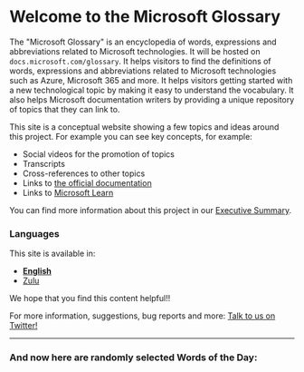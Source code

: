 ﻿# Welcome to the Microsoft Glossary

The "Microsoft Glossary" is an encyclopedia of words, expressions and abbreviations related to Microsoft technologies. It will be hosted on `docs.microsoft.com/glossary`. It helps visitors to find the definitions of words, expressions and abbreviations related to Microsoft technologies such as Azure, Microsoft 365 and more. It helps visitors getting started with a new technological topic by making it easy to understand the vocabulary. It also helps Microsoft documentation writers by providing a unique repository of topics that they can link to.

This site is a conceptual website showing a few topics and ideas around this project. For example you can see key concepts, for example:

- Social videos for the promotion of topics
- Transcripts
- Cross-references to other topics
- Links to [the official documentation](http://gslb.ch/453)
- Links to [Microsoft Learn](http://gslb.ch/452)

You can find more information about this project in our [Executive Summary](http://gslb.ch/wod-executive-summary).

### Languages

This site is available in:

- **[English](/en)**
- [Zulu](/zu)

We hope that you find this content helpful!! 

For more information, suggestions, bug reports and more: [Talk to us on Twitter!](https://twitter.com/AzWordsOfTheDay)

<hr />

### And now here are randomly selected Words of the Day: